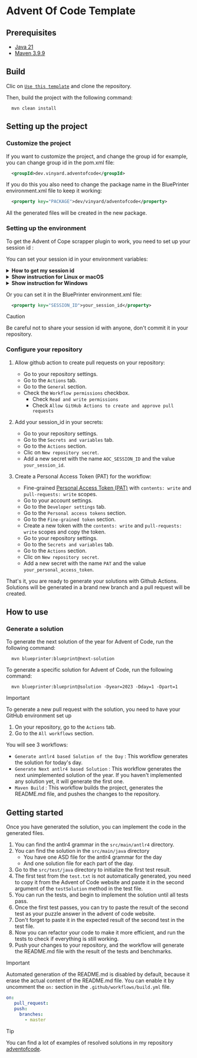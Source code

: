 # Advent Of Code Template


## Prerequisites

- [Java 21](https://www.oracle.com/java/technologies/downloads/#java21)
- [Maven 3.9.9](https://maven.apache.org/download.cgi)

## Build

Clic on [`Use this template`](https://docs.github.com/en/repositories/creating-and-managing-repositories/creating-a-repository-from-a-template#creating-a-repository-from-a-template) and clone the repository.

Then, build the project with the following command:

```shell
  mvn clean install
```

## Setting up the project

### Customize the project

If you want to customize the project, and change the group id for example, you can change group id in the pom.xml file:

```xml
  <groupId>dev.vinyard.adventofcode</groupId>
```
If you do this you also need to change the package name in the BluePrinter environment.xml file to keep it working:

```xml
  <property key="PACKAGE">dev/vinyard/adventofcode</property>
```
All the generated files will be created in the new package.

### Setting up the environment

To get the Advent of Cope scrapper plugin to work, you need to set up your session id :

You can set your session id in your environment variables:

<details><summary><b>How to get my session id</b></summary>

1. Go to the [Advent of Code](https://adventofcode.com/) website.
2. Connect to your account.
3. Open the developer tools of your browser.
4. Go to the `Application` tab.
5. In the `Cookies` section, you will find a cookie named `session`.
6. Copy the value of the cookie.

</details>

<details><summary><b>Show instruction for Linux or macOS</b></summary>

```shell
  export AOC_SESSION_ID=your_session_id
```

</details>

<details><summary><b>Show instruction for Windows</b></summary>

You have to go to the environment variables and add a new one with the name `AOC_SESSION_ID` and the value `your_session_id`.

</details>

Or you can set it in the BluePrinter environment.xml file:

```xml
  <property key="SESSION_ID">your_session_id</property>
```

> [!CAUTION]
> Be careful not to share your session id with anyone, don't commit it in your repository.

### Configure your repository

1. Allow github action to create pull requests on your repository:
   - Go to your repository settings.
   - Go to the `Actions` tab.
   - Go to the `General` section.
   - Check the `Workflow permissions` checkbox.
     - Check `Read and write permissions`
     - Check `Allow GitHub Actions to create and approve pull requests`

2. Add your session_id in your secrets:
   - Go to your repository settings.
   - Go to the `Secrets and variables` tab.
   - Go to the `Actions` section.
   - Clic on `New repository secret`.
   - Add a new secret with the name `AOC_SESSION_ID` and the value `your_session_id`.

3. Create a Personal Access Token (PAT) for the workflow:
   - Fine-grained [Personal Access Token (PAT)](https://docs.github.com/en/github/authenticating-to-github/creating-a-personal-access-token) with `contents: write` and `pull-requests: write` scopes.
   - Go to your account settings.
   - Go to the `Developer settings` tab.
   - Go to the `Personal access tokens` section.
   - Go to the `Fine-grained token` section.
   - Create a new token with the `contents: write` and `pull-requests: write` scopes and copy the token.
   - Go to your repository settings.
   - Go to the `Secrets and variables` tab.
   - Go to the `Actions` section.
   - Clic on `New repository secret`.
   - Add a new secret with the name `PAT` and the value `your_personal_access_token`.

That's it, you are ready to generate your solutions with Github Actions. Solutions will be generated in a brand new branch and a pull request will be created.

## How to use

### Generate a solution

To generate the next solution of the year for Advent of Code, run the following command:

```shell
  mvn blueprinter:blueprint@next-solution 
```

To generate a specific solution for Advent of Code, run the following command:

```shell
  mvn blueprinter:blueprint@solution -Dyear=2023 -Dday=1 -Dpart=1
```

> [!IMPORTANT]
> To generate a new pull request with the solution, you need to have your GitHub environment set up

1. On your repository, go to the `Actions` tab.
2. Go to the `All workflows` section.

You will see 3 workflows:
- `Generate antlr4 based Solution of the Day` : This workflow generates the solution for today's day.
- `Generate Next antlr4 based Solution` : This workflow generates the next unimplemented solution of the year. If you haven't implemented any solution yet, it will generate the first one.
- `Maven Build` : This workflow builds the project, generates the README.md file, and pushes the changes to the repository.

## Getting started

Once you have generated the solution, you can implement the code in the generated files.

1. You can find the antlr4 grammar in the `src/main/antlr4` directory.
2. You can find the solution in the `src/main/java` directory
   - You have one ASD file for the antlr4 grammar for the day
   - And one solution file for each part of the day.
3. Go to the `src/test/java` directory to initialize the first test result.
4. The first test from the `test.txt` is not automatically generated, you need to copy it from the Advent of Code website and paste it in the second argument of the `testSolution` method in the test file.
5. You can run the tests, and begin to implement the solution until all tests pass.
6. Once the first test passes, you can try to paste the result of the second test as your puzzle answer in the advent of code website.
7. Don't forget to paste it in the expected result of the second test in the test file.
8. Now you can refactor your code to make it more efficient, and run the tests to check if everything is still working.
9. Push your changes to your repository, and the workflow will generate the README.md file with the result of the tests and benchmarks.

> [!IMPORTANT]
> Automated generation of the README.md is disabled by default, because it erase the actual content of the README.md file.
> You can enable it by uncomment the `on:` section in the `.github/workflows/build.yml` file.

```yaml
on: 
   pull_request:
   push:
     branches:
       - master
```

> [!TIP]
> You can find a lot of examples of resolved solutions in my repository [adventofcode](https://github.com/Viinyard/adventofcode).

